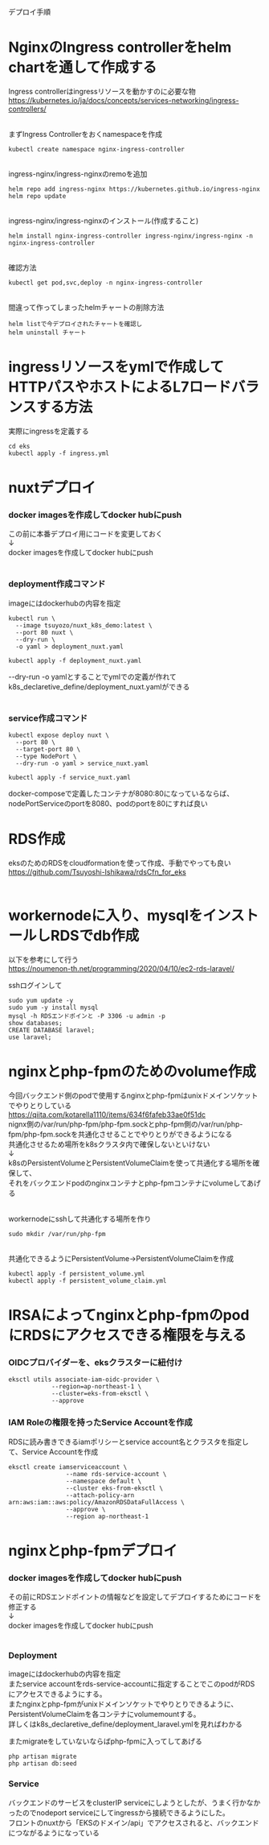 デプロイ手順

# NginxのIngress controllerをhelm chartを通して作成する
Ingress controllerはingressリソースを動かすのに必要な物<br>
https://kubernetes.io/ja/docs/concepts/services-networking/ingress-controllers/<br><br>

まずIngress Controllerをおくnamespaceを作成
```
kubectl create namespace nginx-ingress-controller
```
<br>
ingress-nginx/ingress-nginxのremoを追加

```
helm repo add ingress-nginx https://kubernetes.github.io/ingress-nginx
helm repo update
```
<br>
ingress-nginx/ingress-nginxのインストール(作成すること)

```
helm install nginx-ingress-controller ingress-nginx/ingress-nginx -n nginx-ingress-controller
```

<br>
確認方法

```
kubectl get pod,svc,deploy -n nginx-ingress-controller
```

<br>
間違って作ってしまったhelmチャートの削除方法

```
helm listで今デプロイされたチャートを確認し
helm uninstall チャート
```

# ingressリソースをymlで作成してHTTPパスやホストによるL7ロードバランスする方法
実際にingressを定義する

```
cd eks
kubectl apply -f ingress.yml
```  

# nuxtデプロイ
### docker imagesを作成してdocker hubにpush
この前に本番デプロイ用にコードを変更しておく<br>
↓<br>
docker imagesを作成してdocker hubにpush<br><br>

### deployment作成コマンド
imageにはdockerhubの内容を指定
```
kubectl run \
  --image tsuyozo/nuxt_k8s_demo:latest \
  --port 80 nuxt \
  --dry-run \
  -o yaml > deployment_nuxt.yaml

kubectl apply -f deployment_nuxt.yaml
```
--dry-run -o yamlとすることでymlでの定義が作れてk8s_declaretive_define/deployment_nuxt.yamlができる<br><br>

### service作成コマンド
```
kubectl expose deploy nuxt \
  --port 80 \
  --target-port 80 \
  --type NodePort \
  --dry-run -o yaml > service_nuxt.yaml

kubectl apply -f service_nuxt.yaml
```

docker-composeで定義したコンテナが8080:80になっているならば、
nodePortServiceのportを8080、podのportを80にすれば良い

# RDS作成
eksのためのRDSをcloudformationを使って作成、手動でやっても良い<br>
https://github.com/Tsuyoshi-Ishikawa/rdsCfn_for_eks<br><br>

# workernodeに入り、mysqlをインストールしRDSでdb作成
以下を参考にして行う<br>
https://noumenon-th.net/programming/2020/04/10/ec2-rds-laravel/

sshログインして
<br>
```
sudo yum update -y
sudo yum -y install mysql
mysql -h RDSエンドポインと -P 3306 -u admin -p
show databases;
CREATE DATABASE laravel;
use laravel;
```

# nginxとphp-fpmのためのvolume作成
今回バックエンド側のpodで使用するnginxとphp-fpmはunixドメインソケットでやりとりしている<br>
https://qiita.com/kotarella1110/items/634f6fafeb33ae0f51dc<br>
nignx側の/var/run/php-fpm/php-fpm.sockとphp-fpm側の/var/run/php-fpm/php-fpm.sockを共通化させることでやりとりができるようになる<br>
共通化させるため場所をk8sクラスタ内で確保しないといけない<br>
↓<br>
k8sのPersistentVolumeとPersistentVolumeClaimを使って共通化する場所を確保して、<br>
それをバックエンドpodのnginxコンテナとphp-fpmコンテナにvolumeしてあげる<br><br>


workernodeにsshして共通化する場所を作り
```
sudo mkdir /var/run/php-fpm
```
<br>
共通化できるようにPersistentVolume→PersistentVolumeClaimを作成

```
kubectl apply -f persistent_volume.yml
kubectl apply -f persistent_volume_claim.yml
```

# IRSAによってnginxとphp-fpmのpodにRDSにアクセスできる権限を与える

### OIDCプロバイダーを、eksクラスターに紐付け
```
eksctl utils associate-iam-oidc-provider \
            --region=ap-northeast-1 \
            --cluster=eks-from-eksctl \
            --approve
```

### IAM Roleの権限を持ったService Accountを作成
RDSに読み書きできるiamポリシーとservice account名とクラスタを指定して、Service Accountを作成

```
eksctl create iamserviceaccount \
                --name rds-service-account \
                --namespace default \
                --cluster eks-from-eksctl \
                --attach-policy-arn arn:aws:iam::aws:policy/AmazonRDSDataFullAccess \
                --approve \
                --region ap-northeast-1
```

# nginxとphp-fpmデプロイ
### docker imagesを作成してdocker hubにpush
その前にRDSエンドポイントの情報などを設定してデプロイするためにコードを修正する
<br>↓
<br>docker imagesを作成してdocker hubにpush<br><br>

### Deployment
imageにはdockerhubの内容を指定<br>
またservice accountをrds-service-accountに指定することでこのpodがRDSにアクセスできるようにする。<br>
またnginxとphp-fpmがunixドメインソケットでやりとりできるように、PersistentVolumeClaimを各コンテナにvolumemountする。<br>
詳しくはk8s_declaretive_define/deployment_laravel.ymlを見ればわかる<br>

またmigrateをしていないならばphp-fpmに入ってしてあげる<br>
```
php artisan migrate
php artisan db:seed
```

### Service
バックエンドのサービスをclusterIP serviceにしようとしたが、うまく行かなかったのでnodeport serviceにしてingressから接続できるようにした。<br>
フロントのnuxtから「EKSのドメイン/api」でアクセスされると、バックエンドにつながるようになっている